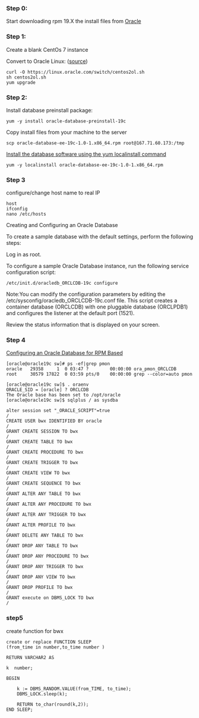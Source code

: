 ### Step 0:
Start downloading rpm 19.X the install files from [Oracle](http://www.oracle.com/technetwork/database/enterprise-edition/downloads/index.html)

### Step 1:
Create a blank CentOs 7 instance

Convert to Oracle Linux: ([source](https://linux.oracle.com/switch/centos/))
```
curl -O https://linux.oracle.com/switch/centos2ol.sh 
sh centos2ol.sh
yum upgrade
```

### Step 2:

Install database preinstall package:
```
yum -y install oracle-database-preinstall-19c
```

Copy install files from your machine to the server
```
scp oracle-database-ee-19c-1.0-1.x86_64.rpm root@167.71.60.173:/tmp

```


[Install the database software using the yum localinstall command](https://docs.oracle.com/en/database/oracle/oracle-database/19/ladbi/running-rpm-packages-to-install-oracle-database.html#GUID-BB7C11E3-D385-4A2F-9EAF-75F4F0AACF02)
``` 
yum -y localinstall oracle-database-ee-19c-1.0-1.x86_64.rpm
```

### Step 3

configure/change host name to real IP

```
host
ifconfig 
nano /etc/hosts
```

Creating and Configuring an Oracle Database

To create a sample database with the default settings, perform the following steps:

Log in as root.

To configure a sample Oracle Database instance, run the following service configuration script:
```
/etc/init.d/oracledb_ORCLCDB-19c configure
```
Note:You can modify the configuration parameters by editing the /etc/sysconfig/oracledb_ORCLCDB-19c.conf file.
This script creates a container database (ORCLCDB) with one pluggable database (ORCLPDB1) and configures the listener at the default port (1521).

Review the status information that is displayed on your screen.


### Step 4

[Configuring an Oracle Database for RPM Based](http://oracle-help.com/oracle-19c/creating-and-configuring-an-oracle-database-for-rpm-based/)

```
[oracle@oracle19c sw]# ps -ef|grep pmon
oracle   29358     1  0 03:47 ?        00:00:00 ora_pmon_ORCLCDB
root     30579 17822  0 03:59 pts/0    00:00:00 grep --color=auto pmon

[oracle@oracle19c sw]$ . oraenv
ORACLE_SID = [oracle] ? ORCLCDB
The Oracle base has been set to /opt/oracle
[oracle@oracle19c sw]$ sqlplus / as sysdba
```

```
alter session set "_ORACLE_SCRIPT"=true
/
CREATE USER bwx IDENTIFIED BY oracle
/
GRANT CREATE SESSION TO bwx 
/
GRANT CREATE TABLE TO bwx
/
GRANT CREATE PROCEDURE TO bwx
/
GRANT CREATE TRIGGER TO bwx
/
GRANT CREATE VIEW TO bwx
/
GRANT CREATE SEQUENCE TO bwx
/
GRANT ALTER ANY TABLE TO bwx
/
GRANT ALTER ANY PROCEDURE TO bwx
/
GRANT ALTER ANY TRIGGER TO bwx
/
GRANT ALTER PROFILE TO bwx
/
GRANT DELETE ANY TABLE TO bwx  
/
GRANT DROP ANY TABLE TO bwx
/
GRANT DROP ANY PROCEDURE TO bwx
/
GRANT DROP ANY TRIGGER TO bwx
/
GRANT DROP ANY VIEW TO bwx
/
GRANT DROP PROFILE TO bwx
/
GRANT execute on DBMS_LOCK TO bwx
/
```

### step5

create function for bwx


```
create or replace FUNCTION SLEEP 
(from_time in number,to_time number ) 

RETURN VARCHAR2 AS 

k  number;

BEGIN
  
    k := DBMS_RANDOM.VALUE(from_TIME, to_time);
    DBMS_LOCK.sleep(k);

    RETURN to_char(round(k,2));
END SLEEP;

```



